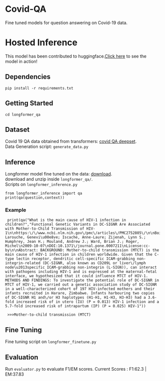 # Covid-QA
Fine tuned models for question answering on Covid-19 data.   

# Hosted Inference

This model has been contributed to huggingface.[Click here](https://huggingface.co/abhijithneilabraham/longformer_covid_qa) to see the model in action!   

## Dependencies
`pip install -r requirements.txt`

## Getting Started
```
cd longformer_qa
```

## Dataset

Covid 19 QA data obtained from transformers: [covid QA deepset](https://huggingface.co/datasets/covid_qa_deepset).  
Data Generation script: `generate_data.py`

## Inference

Longformer model fine tuned on the data: [download](https://drive.google.com/file/d/11jO8zSvJFeINRvIIJPL34D0nsWGXdNkD/view?usp=sharing).  
download and unzip inside `longformer_qa/`.   
Scripts on `longformer_inference.py`

 ```
 from longformer_inference import qa
 print(qa(question,context))
 ```
### Example

```
 print(qa("What is the main cause of HIV-1 infection in children?","Functional Genetic Variants in DC-SIGNR Are Associated with Mother-to-Child Transmission of HIV-1\n\nhttps:\/\/www.ncbi.nlm.nih.gov\/pmc\/articles\/PMC2752805\/\n\nBoily-Larouche, Genevi\u00e8ve; Iscache, Anne-Laure; Zijenah, Lynn S.; Humphrey, Jean H.; Mouland, Andrew J.; Ward, Brian J.; Roger, Michel\n2009-10-07\nDOI:10.1371\/journal.pone.0007211\nLicense:cc-by\n\nAbstract: BACKGROUND: Mother-to-child transmission (MTCT) is the main cause of HIV-1 infection in children worldwide. Given that the C-type lectin receptor, dendritic cell-specific ICAM-grabbing non-integrin-related (DC-SIGNR, also known as CD209L or liver\/lymph node\u2013specific ICAM-grabbing non-integrin (L-SIGN)), can interact with pathogens including HIV-1 and is expressed at the maternal-fetal interface, we hypothesized that it could influence MTCT of HIV-1. METHODS AND FINDINGS: To investigate the potential role of DC-SIGNR in MTCT of HIV-1, we carried out a genetic association study of DC-SIGNR in a well-characterized cohort of 197 HIV-infected mothers and their infants recruited in Harare, Zimbabwe. Infants harbouring two copies of DC-SIGNR H1 and\/or H3 haplotypes (H1-H1, H1-H3, H3-H3) had a 3.6-fold increased risk of in utero (IU) (P = 0.013) HIV-1 infection and a 5.7-fold increased risk of intrapartum (IP) (P = 0.025) HIV-1"))
 
 >>>Mother-to-child transmission (MTCT)
```

## Fine Tuning

Fine tuning script on `longformer_finetune.py`

## Evaluation

Run `evaluator.py` to evaluate F1/EM scores. Current Scores : F1:62.3 | EM:37.83




